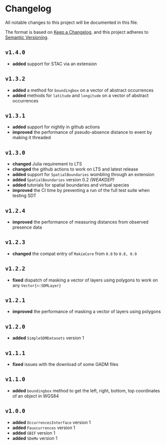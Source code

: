 # Changelog

All notable changes to this project will be documented in this file.

The format is based on [Keep a Changelog](https://keepachangelog.com/en/1.1.0/),
and this project adheres to [Semantic Versioning](https://semver.org/spec/v2.0.0.html).

## `v1.4.0`

- **added** support for STAC via an extension

## `v1.3.2`

- **added** a method for `boundingbox` on a vector of abstract occurrences
- **added** methods for `latitude` and `longitude` on a vector of abstract occurrences

## `v1.3.1`

- **added** support for nightly in github actions
- **improved** the performance of pseudo-absence distance to event by making it threaded

## `v1.3.0`

- **changed** Julia requirement to LTS
- **changed** the github actions to work on LTS and latest release
- **added** support for `SpatialBoundaries` wombling through an extension
- **added** `SpatialBoundaries` version 0.2 *(WEAKDEP)*
- **added** tutorials for spatial boundaries and virtual species
- **improved** the CI time by preventing a run of the full test suite when testing SDT

## `v1.2.4`

- **improved** the performance of measuring distances from observed presence data

## `v1.2.3`

- **changed** the compat entry of `MakieCore` from `0.8` to `0.8, 0.9`

## `v1.2.2`

- **fixed** dispatch of masking a vector of layers using polygons to work on any
`Vector{<:SDMLayer}`

## `v1.2.1`

- **improved** the performance of masking a vector of layers using polygons

## `v1.2.0`

- **added** `SimpleSDMDatasets` version 1

## `v1.1.1`

- **fixed** issues with the download of some GADM files

## `v1.1.0`

- **added** `boundingbox` method to get the left, right, bottom, top coordinates of an object in WGS84

## `v1.0.0`

- **added** `OccurrencesInterface` version 1
- **added** `Fauxcurrences` version 1
- **added** `GBIF` version 1
- **added** `SDeMo` version 1
